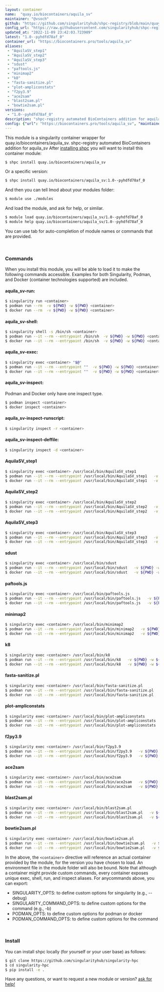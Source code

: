 ```yaml
---
layout: container
name:  "quay.io/biocontainers/aquila_sv"
maintainer: "@vsoch"
github: "https://github.com/singularityhub/shpc-registry/blob/main/quay.io/biocontainers/aquila_sv/container.yaml"
config_url: "https://raw.githubusercontent.com/singularityhub/shpc-registry/main/quay.io/biocontainers/aquila_sv/container.yaml"
updated_at: "2022-11-09 23:42:03.723909"
latest: "1.0--pyhdfd78af_0"
container_url: "https://biocontainers.pro/tools/aquila_sv"
aliases:
 - "AquilaSV_step1"
 - "AquilaSV_step2"
 - "AquilaSV_step3"
 - "sdust"
 - "paftools.js"
 - "minimap2"
 - "k8"
 - "fasta-sanitize.pl"
 - "plot-ampliconstats"
 - "f2py3.9"
 - "ace2sam"
 - "blast2sam.pl"
 - "bowtie2sam.pl"
versions:
 - "1.0--pyhdfd78af_0"
description: "shpc-registry automated BioContainers addition for aquila_sv"
config: {"url": "https://biocontainers.pro/tools/aquila_sv", "maintainer": "@vsoch", "description": "shpc-registry automated BioContainers addition for aquila_sv", "latest": {"1.0--pyhdfd78af_0": "sha256:b03d2d163a13ed0f201f6e8cf73582b90e2a403a5e212eeb20438ced3b2e64a9"}, "tags": {"1.0--pyhdfd78af_0": "sha256:b03d2d163a13ed0f201f6e8cf73582b90e2a403a5e212eeb20438ced3b2e64a9"}, "docker": "quay.io/biocontainers/aquila_sv", "aliases": {"AquilaSV_step1": "/usr/local/bin/AquilaSV_step1", "AquilaSV_step2": "/usr/local/bin/AquilaSV_step2", "AquilaSV_step3": "/usr/local/bin/AquilaSV_step3", "sdust": "/usr/local/bin/sdust", "paftools.js": "/usr/local/bin/paftools.js", "minimap2": "/usr/local/bin/minimap2", "k8": "/usr/local/bin/k8", "fasta-sanitize.pl": "/usr/local/bin/fasta-sanitize.pl", "plot-ampliconstats": "/usr/local/bin/plot-ampliconstats", "f2py3.9": "/usr/local/bin/f2py3.9", "ace2sam": "/usr/local/bin/ace2sam", "blast2sam.pl": "/usr/local/bin/blast2sam.pl", "bowtie2sam.pl": "/usr/local/bin/bowtie2sam.pl"}}
---
```


This module is a singularity container wrapper for quay.io/biocontainers/aquila_sv.
shpc-registry automated BioContainers addition for aquila_sv
After [installing shpc](#install) you will want to install this container module:


```bash
$ shpc install quay.io/biocontainers/aquila_sv
```

Or a specific version:

```bash
$ shpc install quay.io/biocontainers/aquila_sv:1.0--pyhdfd78af_0
```

And then you can tell lmod about your modules folder:

```bash
$ module use ./modules
```

And load the module, and ask for help, or similar.

```bash
$ module load quay.io/biocontainers/aquila_sv/1.0--pyhdfd78af_0
$ module help quay.io/biocontainers/aquila_sv/1.0--pyhdfd78af_0
```

You can use tab for auto-completion of module names or commands that are provided.

<br>

### Commands

When you install this module, you will be able to load it to make the following commands accessible.
Examples for both Singularity, Podman, and Docker (container technologies supported) are included.

#### aquila_sv-run:

```bash
$ singularity run <container>
$ podman run --rm  -v ${PWD} -w ${PWD} <container>
$ docker run --rm  -v ${PWD} -w ${PWD} <container>
```

#### aquila_sv-shell:

```bash
$ singularity shell -s /bin/sh <container>
$ podman run --it --rm --entrypoint /bin/sh  -v ${PWD} -w ${PWD} <container>
$ docker run --it --rm --entrypoint /bin/sh  -v ${PWD} -w ${PWD} <container>
```

#### aquila_sv-exec:

```bash
$ singularity exec <container> "$@"
$ podman run --it --rm --entrypoint ""  -v ${PWD} -w ${PWD} <container> "$@"
$ docker run --it --rm --entrypoint ""  -v ${PWD} -w ${PWD} <container> "$@"
```

#### aquila_sv-inspect:

Podman and Docker only have one inspect type.

```bash
$ podman inspect <container>
$ docker inspect <container>
```

#### aquila_sv-inspect-runscript:

```bash
$ singularity inspect -r <container>
```

#### aquila_sv-inspect-deffile:

```bash
$ singularity inspect -d <container>
```


#### AquilaSV_step1

```bash
$ singularity exec <container> /usr/local/bin/AquilaSV_step1
$ podman run --it --rm --entrypoint /usr/local/bin/AquilaSV_step1   -v ${PWD} -w ${PWD} <container> -c " $@"
$ docker run --it --rm --entrypoint /usr/local/bin/AquilaSV_step1   -v ${PWD} -w ${PWD} <container> -c " $@"
```


#### AquilaSV_step2

```bash
$ singularity exec <container> /usr/local/bin/AquilaSV_step2
$ podman run --it --rm --entrypoint /usr/local/bin/AquilaSV_step2   -v ${PWD} -w ${PWD} <container> -c " $@"
$ docker run --it --rm --entrypoint /usr/local/bin/AquilaSV_step2   -v ${PWD} -w ${PWD} <container> -c " $@"
```


#### AquilaSV_step3

```bash
$ singularity exec <container> /usr/local/bin/AquilaSV_step3
$ podman run --it --rm --entrypoint /usr/local/bin/AquilaSV_step3   -v ${PWD} -w ${PWD} <container> -c " $@"
$ docker run --it --rm --entrypoint /usr/local/bin/AquilaSV_step3   -v ${PWD} -w ${PWD} <container> -c " $@"
```


#### sdust

```bash
$ singularity exec <container> /usr/local/bin/sdust
$ podman run --it --rm --entrypoint /usr/local/bin/sdust   -v ${PWD} -w ${PWD} <container> -c " $@"
$ docker run --it --rm --entrypoint /usr/local/bin/sdust   -v ${PWD} -w ${PWD} <container> -c " $@"
```


#### paftools.js

```bash
$ singularity exec <container> /usr/local/bin/paftools.js
$ podman run --it --rm --entrypoint /usr/local/bin/paftools.js   -v ${PWD} -w ${PWD} <container> -c " $@"
$ docker run --it --rm --entrypoint /usr/local/bin/paftools.js   -v ${PWD} -w ${PWD} <container> -c " $@"
```


#### minimap2

```bash
$ singularity exec <container> /usr/local/bin/minimap2
$ podman run --it --rm --entrypoint /usr/local/bin/minimap2   -v ${PWD} -w ${PWD} <container> -c " $@"
$ docker run --it --rm --entrypoint /usr/local/bin/minimap2   -v ${PWD} -w ${PWD} <container> -c " $@"
```


#### k8

```bash
$ singularity exec <container> /usr/local/bin/k8
$ podman run --it --rm --entrypoint /usr/local/bin/k8   -v ${PWD} -w ${PWD} <container> -c " $@"
$ docker run --it --rm --entrypoint /usr/local/bin/k8   -v ${PWD} -w ${PWD} <container> -c " $@"
```


#### fasta-sanitize.pl

```bash
$ singularity exec <container> /usr/local/bin/fasta-sanitize.pl
$ podman run --it --rm --entrypoint /usr/local/bin/fasta-sanitize.pl   -v ${PWD} -w ${PWD} <container> -c " $@"
$ docker run --it --rm --entrypoint /usr/local/bin/fasta-sanitize.pl   -v ${PWD} -w ${PWD} <container> -c " $@"
```


#### plot-ampliconstats

```bash
$ singularity exec <container> /usr/local/bin/plot-ampliconstats
$ podman run --it --rm --entrypoint /usr/local/bin/plot-ampliconstats   -v ${PWD} -w ${PWD} <container> -c " $@"
$ docker run --it --rm --entrypoint /usr/local/bin/plot-ampliconstats   -v ${PWD} -w ${PWD} <container> -c " $@"
```


#### f2py3.9

```bash
$ singularity exec <container> /usr/local/bin/f2py3.9
$ podman run --it --rm --entrypoint /usr/local/bin/f2py3.9   -v ${PWD} -w ${PWD} <container> -c " $@"
$ docker run --it --rm --entrypoint /usr/local/bin/f2py3.9   -v ${PWD} -w ${PWD} <container> -c " $@"
```


#### ace2sam

```bash
$ singularity exec <container> /usr/local/bin/ace2sam
$ podman run --it --rm --entrypoint /usr/local/bin/ace2sam   -v ${PWD} -w ${PWD} <container> -c " $@"
$ docker run --it --rm --entrypoint /usr/local/bin/ace2sam   -v ${PWD} -w ${PWD} <container> -c " $@"
```


#### blast2sam.pl

```bash
$ singularity exec <container> /usr/local/bin/blast2sam.pl
$ podman run --it --rm --entrypoint /usr/local/bin/blast2sam.pl   -v ${PWD} -w ${PWD} <container> -c " $@"
$ docker run --it --rm --entrypoint /usr/local/bin/blast2sam.pl   -v ${PWD} -w ${PWD} <container> -c " $@"
```


#### bowtie2sam.pl

```bash
$ singularity exec <container> /usr/local/bin/bowtie2sam.pl
$ podman run --it --rm --entrypoint /usr/local/bin/bowtie2sam.pl   -v ${PWD} -w ${PWD} <container> -c " $@"
$ docker run --it --rm --entrypoint /usr/local/bin/bowtie2sam.pl   -v ${PWD} -w ${PWD} <container> -c " $@"
```



In the above, the `<container>` directive will reference an actual container provided
by the module, for the version you have chosen to load. An environment file in the
module folder will also be bound. Note that although a container
might provide custom commands, every container exposes unique exec, shell, run, and
inspect aliases. For anycommands above, you can export:

 - SINGULARITY_OPTS: to define custom options for singularity (e.g., --debug)
 - SINGULARITY_COMMAND_OPTS: to define custom options for the command (e.g., -b)
 - PODMAN_OPTS: to define custom options for podman or docker
 - PODMAN_COMMAND_OPTS: to define custom options for the command

<br>

### Install

You can install shpc locally (for yourself or your user base) as follows:

```bash
$ git clone https://github.com/singularityhub/singularity-hpc
$ cd singularity-hpc
$ pip install -e .
```

Have any questions, or want to request a new module or version? [ask for help!](https://github.com/singularityhub/singularity-hpc/issues)
